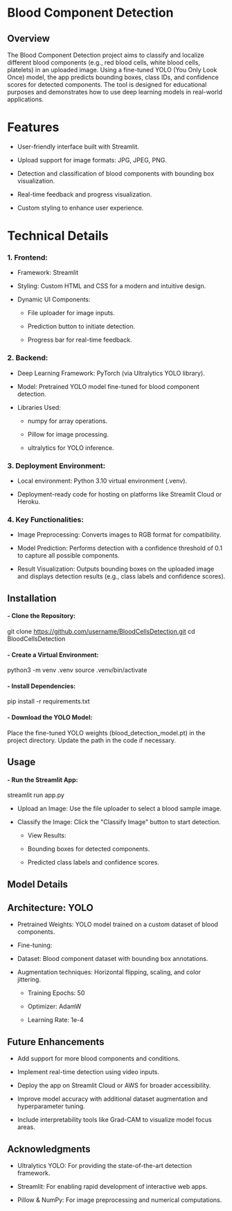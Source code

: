 # Blood Component Detection

## Overview

The Blood Component Detection project aims to classify and localize different blood components (e.g., red blood cells, white blood cells, platelets) in an uploaded image. Using a fine-tuned YOLO (You Only Look Once) model, the app predicts bounding boxes, class IDs, and confidence scores for detected components. The tool is designed for educational purposes and demonstrates how to use deep learning models in real-world applications.

# Features

- User-friendly interface built with Streamlit.

- Upload support for image formats: JPG, JPEG, PNG.

- Detection and classification of blood components with bounding box visualization.

- Real-time feedback and progress visualization.

- Custom styling to enhance user experience.

# Technical Details

### 1. Frontend:

- Framework: Streamlit

- Styling: Custom HTML and CSS for a modern and intuitive design.

- Dynamic UI Components:

    - File uploader for image inputs.

    - Prediction button to initiate detection.

    - Progress bar for real-time feedback.

### 2. Backend:

- Deep Learning Framework: PyTorch (via Ultralytics YOLO library).

- Model: Pretrained YOLO model fine-tuned for blood component detection.

- Libraries Used:

    - numpy for array operations.

    - Pillow for image processing.

    - ultralytics for YOLO inference.

### 3. Deployment Environment:

- Local environment: Python 3.10 virtual environment (.venv).

- Deployment-ready code for hosting on platforms like Streamlit Cloud or Heroku.

### 4. Key Functionalities:

- Image Preprocessing: Converts images to RGB format for compatibility.

- Model Prediction: Performs detection with a confidence threshold of 0.1 to capture all possible components.

- Result Visualization: Outputs bounding boxes on the uploaded image and displays detection results (e.g., class labels and confidence scores).

## Installation


#### - Clone the Repository:


git clone https://github.com/username/BloodCellsDetection.git
cd BloodCellsDetection


#### - Create a Virtual Environment:

python3 -m venv .venv
source .venv/bin/activate 

#### - Install Dependencies:

pip install -r requirements.txt

#### - Download the YOLO Model:
Place the fine-tuned YOLO weights (blood_detection_model.pt) in the project directory. Update the path in the code if necessary.


## Usage

#### - Run the Streamlit App:

streamlit run app.py

- Upload an Image: Use the file uploader to select a blood sample image.

- Classify the Image: Click the "Classify Image" button to start detection.

    - View Results:

    - Bounding boxes for detected components.

    - Predicted class labels and confidence scores.

## Model Details

## Architecture: YOLO

- Pretrained Weights: YOLO model trained on a custom dataset of blood components.

- Fine-tuning:

- Dataset: Blood component dataset with bounding box annotations.

- Augmentation techniques: Horizontal flipping, scaling, and color jittering.

    - Training Epochs: 50

    - Optimizer: AdamW

    - Learning Rate: 1e-4

## Future Enhancements

- Add support for more blood components and conditions.

- Implement real-time detection using video inputs.

- Deploy the app on Streamlit Cloud or AWS for broader accessibility.

- Improve model accuracy with additional dataset augmentation and hyperparameter tuning.

- Include interpretability tools like Grad-CAM to visualize model focus areas.

## Acknowledgments

- Ultralytics YOLO: For providing the state-of-the-art detection framework.

- Streamlit: For enabling rapid development of interactive web apps.

- Pillow & NumPy: For image preprocessing and numerical computations.